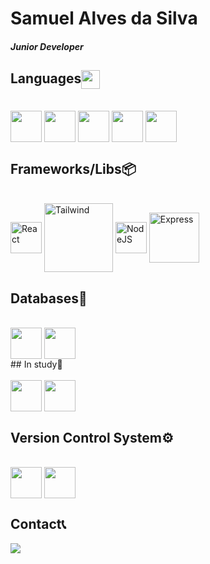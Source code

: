 # Samuel Alves da Silva

#### *Junior Developer*

  
 ## Languages<img align="center" height="30em" src="https://cdn.jsdelivr.net/gh/devicons/devicon/icons/devicon/devicon-original.svg" />
<div style="display: inline_block"><br>
  
  <img align="center" height="50em" src="https://cdn.jsdelivr.net/gh/devicons/devicon/icons/html5/html5-original.svg" />
  <img align="center" height="50em" src="https://cdn.jsdelivr.net/gh/devicons/devicon/icons/css3/css3-original.svg" />
  <img align="center" height="50em" src="https://cdn.jsdelivr.net/gh/devicons/devicon/icons/javascript/javascript-original.svg" />
  <img align="center" height="50em" src="https://cdn.jsdelivr.net/gh/devicons/devicon/icons/typescript/typescript-original.svg" />
  <img align="center" height="50em" src="https://cdn.jsdelivr.net/gh/devicons/devicon/icons/python/python-original.svg" />
          

## Frameworks/Libs📦
 <div style="display: inline_block"><br>
   <img title="React" align="center" height="50em" src="https://cdn.jsdelivr.net/gh/devicons/devicon/icons/react/react-original.svg" />
   <img title="Tailwind" align="center" height="110em" src="https://cdn.jsdelivr.net/gh/devicons/devicon/icons/tailwindcss/tailwindcss-original-wordmark.svg" />
   <img title="NodeJS" align="center" height="50em" src="https://cdn.jsdelivr.net/gh/devicons/devicon/icons/nodejs/nodejs-original.svg" />
   <img title="Express" align="center" height="80em" src="https://cdn.jsdelivr.net/gh/devicons/devicon/icons/express/express-original-wordmark.svg" />
 </div>

## Databases📁
 <div style="display: inline_block"><br>
   <img align="center" height="50em" src="https://cdn.jsdelivr.net/gh/devicons/devicon/icons/mysql/mysql-original.svg" />
   <img align="center" height="50em" src="https://cdn.jsdelivr.net/gh/devicons/devicon/icons/postgresql/postgresql-original.svg" />
 </div>


</div>
   ## In study📖
 <div style="display: inline_block"><br>
   <img align="center" height="50em" src="https://cdn.jsdelivr.net/gh/devicons/devicon/icons/vuejs/vuejs-original.svg" />
   <img align="center" height="50em" src="https://cdn.jsdelivr.net/gh/devicons/devicon/icons/postgresql/postgresql-original.svg" />
 </div>
 
 
 ## Version Control System⚙️
 <div style="display: inline_block"><br>
   <img align="center" height= 50em" src="https://cdn.jsdelivr.net/gh/devicons/devicon/icons/git/git-original.svg" />
   <img align="center" height= 50em" src="https://cdn.jsdelivr.net/gh/devicons/devicon/icons/github/github-original.svg" />
 </div>
 

 ## Contact📞
<div>
 <a href="mailto:samuel.alvyys@gmail.com" target="_blank"> <img src="https://img.shields.io/badge/Gmail-D14836?style=for-the-badge&logo=gmail&logoColor=white" /> </a>
 </div
